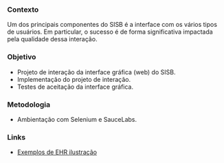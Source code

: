 ### Contexto

Um dos principais componentes do SISB é a interface com os vários tipos de usuários. 
Em particular, o sucesso é de forma significativa impactada pela qualidade dessa interação.

### Objetivo
- Projeto de interação da interface gráfica (web) do SISB.
- Implementação do projeto de interação. 
- Testes de aceitação da interface gráfica.

### Metodologia
- Ambientação com Selenium e SauceLabs. 

### Links
- [Exemplos de EHR ilustração](https://www.ehrscape.com/phr.html)


